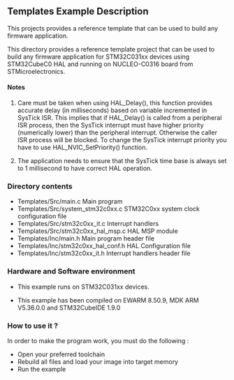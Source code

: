 ## <b>Templates Example Description</b>

This projects provides a reference template that can be used to build any firmware application.

This directory provides a reference template project that can be used to build any firmware application for
STM32C031xx devices using STM32CubeC0 HAL and running on NUCLEO-C0316 board from STMicroelectronics. 

#### <b>Notes</b>

 1. Care must be taken when using HAL_Delay(), this function provides accurate delay (in milliseconds)
    based on variable incremented in SysTick ISR. This implies that if HAL_Delay() is called from
    a peripheral ISR process, then the SysTick interrupt must have higher priority (numerically lower)
    than the peripheral interrupt. Otherwise the caller ISR process will be blocked.
    To change the SysTick interrupt priority you have to use HAL_NVIC_SetPriority() function.

 2. The application needs to ensure that the SysTick time base is always set to 1 millisecond
    to have correct HAL operation.

### <b>Directory contents</b>

  - Templates/Src/main.c                 Main program
  - Templates/Src/system_stm32c0xx.c     STM32C0xx system clock configuration file
  - Templates/Src/stm32c0xx_it.c         Interrupt handlers 
  - Templates/Src/stm32c0xx_hal_msp.c    HAL MSP module
  - Templates/Inc/main.h                 Main program header file  
  - Templates/Inc/stm32c0xx_hal_conf.h   HAL Configuration file
  - Templates/Inc/stm32c0xx_it.h         Interrupt handlers header file

### <b>Hardware and Software environment</b>

  - This example runs on STM32C031xx devices.

  - This example has been compiled on EWARM 8.50.9, MDK ARM V5.36.0.0 and STM32CubeIDE 1.9.0

### <b>How to use it ?</b>

In order to make the program work, you must do the following :

 - Open your preferred toolchain
 - Rebuild all files and load your image into target memory
 - Run the example

